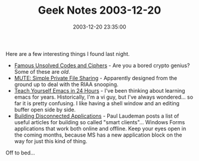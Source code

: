 ﻿---
layout: post
title: "Geek Notes 2003-12-20"
comments: false
date: 2003-12-20 23:35:00
categories:
 - Technology
subtext-id: 2f2db6f4-3153-4dd1-b03a-1a2ac9c34378
alias: /blog/Geek-Notes-2003-12-20.aspx
---


Here are a few interesting things I found last night. 

  * [Famous Unsolved Codes and Ciphers](http://www.elonka.com/UnsolvedCodes.html) - Are you a bored crypto genius? Some of these are _old_.
  * [MUTE: Simple Private File Sharing](http://mute-net.sourceforge.net/) - Apparently designed from the ground up to deal with the RIAA snooping.
  * [Teach Yourself Emacs in 24 Hours](http://home.no.net/skund/emacs/) - I've been thinking about learning emacs for years. Historically, I'm a vi guy, but I've always wondered... so far it is pretty confusing. I like having a shell window and an editing buffer open side by side.
  * [Building Disconnected Applications](http://dotnetjunkies.com/weblog/plaudeman/posts/3614.aspx) - Paul Laudeman posts a list of useful articles for building so called "smart clients"... Windows Forms applications that work both online and offline. Keep your eyes open in the coming months, because MS has a new application block on the way for just this kind of thing.

Off to bed... 
